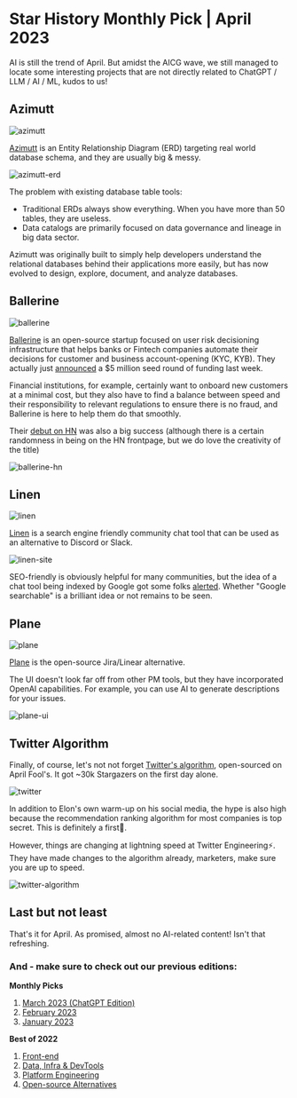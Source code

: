 # Star History Monthly Pick | April 2023

AI is still the trend of April. But amidst the AICG wave, we still managed to locate some interesting projects that are not directly related to ChatGPT / LLM / AI / ML, kudos to us!

## Azimutt

![azimutt](/assets/blog/star-history-monthly-pick-202304/azimutt.webp)

[Azimutt](https://github.com/azimuttapp/azimutt) is an Entity Relationship Diagram (ERD) targeting real world database schema, and they are usually big & messy.

![azimutt-erd](/assets/blog/star-history-monthly-pick-202304/azimutt-erd.webp)

The problem with existing database table tools:

-   Traditional ERDs always show everything. When you have more than 50 tables, they are useless.
-   Data catalogs are primarily focused on data governance and lineage in big data sector.

Azimutt was originally built to simply help developers understand the relational databases behind their applications more easily, but has now evolved to design, explore, document, and analyze databases.

## Ballerine

![ballerine](/assets/blog/star-history-monthly-pick-202304/ballerine.webp)

[Ballerine](https://github.com/ballerine-io/ballerine) is an open-source startup focused on user risk decisioning infrastructure that helps banks or Fintech companies automate their decisions for customer and business account-opening (KYC, KYB). They actually just [announced](https://techcrunch.com/2023/05/23/ballerine-brings-open-source-to-banks-risk-and-identity-decision-making/) a $5 million seed round of funding last week.

Financial institutions, for example, certainly want to onboard new customers at a minimal cost, but they also have to find a balance between speed and their responsibility to relevant regulations to ensure there is no fraud, and Ballerine is here to help them do that smoothly.

Their [debut on HN](https://news.ycombinator.com/item?id=33396982) was also a big success (although there is a certain randomness in being on the HN frontpage, but we do love the creativity of the title)

![ballerine-hn](/assets/blog/star-history-monthly-pick-202304/ballerine-hn.webp)

## Linen

![linen](/assets/blog/star-history-monthly-pick-202304/linen.webp)

[Linen](https://github.com/linen-dev/linen.dev) is a search engine friendly community chat tool that can be used as an alternative to Discord or Slack.

![linen-site](/assets/blog/star-history-monthly-pick-202304/linen-site.webp)

SEO-friendly is obviously helpful for many communities, but the idea of a chat tool being indexed by Google got some folks [alerted](https://news.ycombinator.com/item?id=35718417#35722214). Whether "Google searchable" is a brilliant idea or not remains to be seen.

## Plane

![plane](/assets/blog/star-history-monthly-pick-202304/plane.webp)

[Plane](http://github.com/makeplane/plane) is the open-source Jira/Linear alternative.

The UI doesn't look far off from other PM tools, but they have incorporated OpenAI capabilities. For example, you can use AI to generate descriptions for your issues.

![plane-ui](/assets/blog/star-history-monthly-pick-202304/plane-ui.webp)

## Twitter Algorithm

Finally, of course, let's not not forget [Twitter's algorithm](http://github.com/twitter/the-algorithm), open-sourced on April Fool's. It got ~30k Stargazers on the first day alone.

![twitter](/assets/blog/star-history-monthly-pick-202304/twitter.webp)

In addition to Elon's own warm-up on his social media, the hype is also high because the recommendation ranking algorithm for most companies is top secret. This is definitely a first🤫.

However, things are changing at lightning speed at Twitter Engineering⚡️. They have made changes to the algorithm already, marketers, make sure you are up to speed.

![twitter-algorithm](/assets/blog/star-history-monthly-pick-202304/twitter-algorithm.webp)

## Last but not least

That's it for April. As promised, almost no AI-related content! Isn't that refreshing.

### And - make sure to check out our previous editions:

**Monthly Picks**

1. [March 2023 (ChatGPT Edition)](/blog/star-history-monthly-pick-202303)
2. [February 2023](/blog/star-history-monthly-pick-202302)
3. [January 2023](/blog/star-history-monthly-pick-202301)

**Best of 2022**

1. [Front-end](/blog/star-history-yearly-pick-2022-frontend)
2. [Data, Infra & DevTools](/blog/star-history-yearly-pick-2022-data-infra-devtools)
3. [Platform Engineering](/blog/star-history-open-source-2022-platform-engineering)
4. [Open-source Alternatives](/blog/star-history-open-source-2022-open-source-alternatives)
